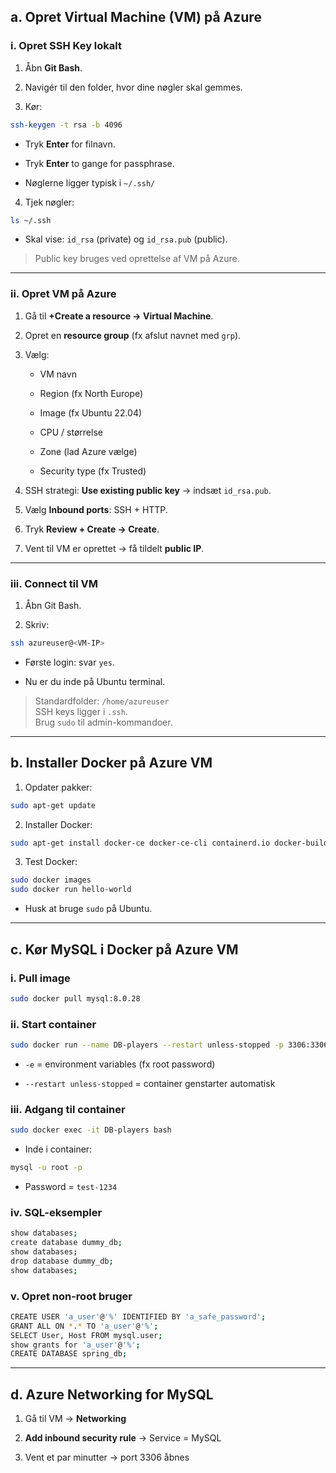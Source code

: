 ## a. Opret Virtual Machine (VM) på Azure

### i. Opret SSH Key lokalt

1. Åbn **Git Bash**.
    
2. Navigér til den folder, hvor dine nøgler skal gemmes.
    
3. Kør:
    

```bash
ssh-keygen -t rsa -b 4096
```


- Tryk **Enter** for filnavn.
    
- Tryk **Enter** to gange for passphrase.
    
- Nøglerne ligger typisk i `~/.ssh/`
    

4. Tjek nøgler:
    

```bash
ls ~/.ssh
```


- Skal vise: `id_rsa` (private) og `id_rsa.pub` (public).
    

> Public key bruges ved oprettelse af VM på Azure.

---

### ii. Opret VM på Azure

1. Gå til **+Create a resource → Virtual Machine**.
    
2. Opret en **resource group** (fx afslut navnet med `grp`).
    
3. Vælg:
    
    - VM navn
        
    - Region (fx North Europe)
        
    - Image (fx Ubuntu 22.04)
        
    - CPU / størrelse
        
    - Zone (lad Azure vælge)
        
    - Security type (fx Trusted)
        
4. SSH strategi: **Use existing public key** → indsæt `id_rsa.pub`.
    
5. Vælg **Inbound ports**: SSH + HTTP.
    
6. Tryk **Review + Create → Create**.
    
7. Vent til VM er oprettet → få tildelt **public IP**.
    

---

### iii. Connect til VM

1. Åbn Git Bash.
    
2. Skriv:
    

```bash
ssh azureuser@<VM-IP>
```


- Første login: svar `yes`.
    
- Nu er du inde på Ubuntu terminal.
    

> Standardfolder: `/home/azureuser`  
> SSH keys ligger i `.ssh`.  
> Brug `sudo` til admin-kommandoer.

---

## b. Installer Docker på Azure VM

1. Opdater pakker:
    

```bash
sudo apt-get update
```


2. Installer Docker:
    

```bash
sudo apt-get install docker-ce docker-ce-cli containerd.io docker-buildx-plugin docker-compose-plugin
```


3. Test Docker:
    

```bash
sudo docker images
sudo docker run hello-world
```


- Husk at bruge `sudo` på Ubuntu.
    

---

## c. Kør MySQL i Docker på Azure VM

### i. Pull image

```bash
sudo docker pull mysql:8.0.28
```


### ii. Start container

```bash
sudo docker run --name DB-players --restart unless-stopped -p 3306:3306 -e MYSQL_ROOT_PASSWORD=test-1234 -d mysql:8.0.28
```


- `-e` = environment variables (fx root password)
    
- `--restart unless-stopped` = container genstarter automatisk
    

### iii. Adgang til container

```bash
sudo docker exec -it DB-players bash
```


- Inde i container:
    

```bash
mysql -u root -p
```


- Password = `test-1234`
    

### iv. SQL-eksempler

```bash
show databases;
create database dummy_db;
show databases;
drop database dummy_db;
show databases;
```


### v. Opret non-root bruger

```bash
CREATE USER 'a_user'@'%' IDENTIFIED BY 'a_safe_password';
GRANT ALL ON *.* TO 'a_user'@'%';
SELECT User, Host FROM mysql.user;
show grants for 'a_user'@'%';
CREATE DATABASE spring_db;
```


---

## d. Azure Networking for MySQL

1. Gå til VM → **Networking**
    
2. **Add inbound security rule** → Service = MySQL
    
3. Vent et par minutter → port 3306 åbnes